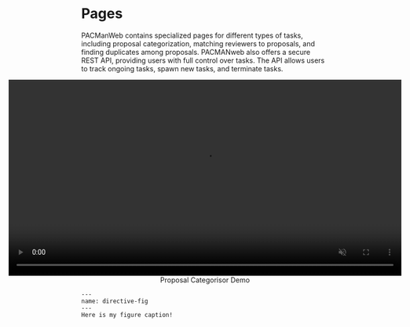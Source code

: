 # Pages

PACManWeb contains specialized pages for different types of tasks, including proposal categorization, matching reviewers to proposals, and finding duplicates among proposals. PACMANweb also offers a secure REST API, providing users with full control over tasks. The API allows users to track ongoing tasks, spawn new tasks, and terminate tasks.

<figure style="margin: auto; display: flex; flex-direction: column; align-items: center;">
  <video width="800" height="400" autoplay muted playsinline loop style="outline: none; border: none; padding: 0;">
    <source src="../proposals.mp4" type="video/mp4">
    Your browser does not support the video tag.
  </video>
  <figcaption style="text-align: center; margin: 0;">Proposal Categorisor Demo</figcaption>
</figure>


```{figure} image.png
---
name: directive-fig
---
Here is my figure caption!
```
